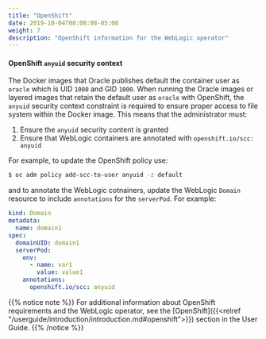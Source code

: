 ```yaml
---
title: "OpenShift"
date: 2019-10-04T08:08:08-05:00
weight: 7
description: "OpenShift information for the WebLogic operator"
---
```


#### OpenShift `anyuid` security context

The Docker images that Oracle publishes default the container user
as `oracle` which is UID `1000` and GID `1000`. When running the
Oracle images or layered images that retain the default user as
`oracle` with OpenShift, the `anyuid` security context constraint
is required to ensure proper access to file system within the
Docker image. This means that the administrator must:

1. Ensure the `anyuid` security content is granted
2. Ensure that WebLogic containers are annotated with `openshift.io/scc: anyuid`

For example, to update the OpenShift policy use:

```bash
$ oc adm policy add-scc-to-user anyuid -z default
```

and to annotate the WebLogic cotnainers, update the WebLogic `Domain` resource
to include `annotations` for the `serverPod`. For example:

``` yaml
kind: Domain
metadata:
  name: domain1
spec:
  domainUID: domain1
  serverPod:
    env:
      - name: var1
        value: value1
    annotations: 
      openshift.io/scc: anyuid
```

{{% notice note %}}
For additional information about OpenShift requirements and the WebLogic operator,
see the [OpenShift]({{<relref  "/userguide/introduction/introduction.md#openshift">}}) section in the User Guide.
{{% /notice %}}
